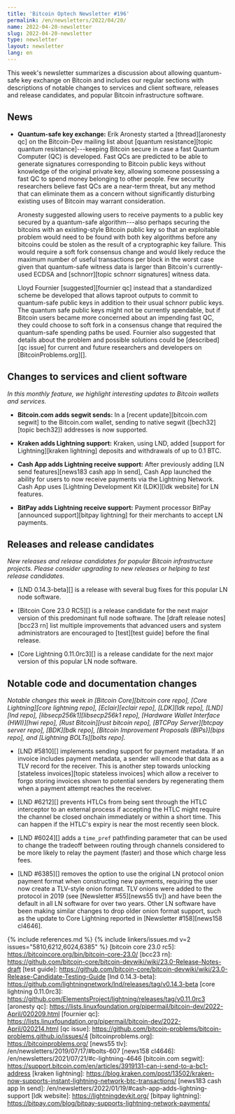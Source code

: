 ```yaml
---
title: 'Bitcoin Optech Newsletter #196'
permalink: /en/newsletters/2022/04/20/
name: 2022-04-20-newsletter
slug: 2022-04-20-newsletter
type: newsletter
layout: newsletter
lang: en
---
```

This week's newsletter summarizes a discussion about allowing
quantum-safe key exchange on Bitcoin and includes our regular sections
with descriptions of notable changes to services and client software,
releases and release candidates, and popular Bitcoin infrastructure
software.

## News

- **Quantum-safe key exchange:** Erik Aronesty started a
  [thread][aronesty qc] on the Bitcoin-Dev mailing list about [quantum
  resistance][topic quantum resistance]---keeping Bitcoin secure in case
  a fast Quantum Computer (QC) is developed.  Fast QCs are predicted to
  be able to generate signatures corresponding to Bitcoin public keys
  without knowledge of the original private key, allowing someone
  possessing a fast QC to spend money belonging to other people.  Few security
  researchers believe fast QCs are a near-term threat, but any method
  that can eliminate them as a concern without significantly disturbing
  existing uses of Bitcoin may warrant consideration.

    Aronesty suggested allowing users to receive payments to a public
    key secured by a quantum-safe algorithm---also perhaps securing the
    bitcoins with an existing-style Bitcoin public key so that an
    exploitable problem would need to be found with both key algorithms
    before any bitcoins could be stolen as the result of a cryptographic
    key failure.  This would require a soft fork consensus change and
    would likely reduce the maximum number of useful transactions per
    block in the worst case given that quantum-safe witness data is
    larger than Bitcoin's currently-used ECDSA and [schnorr][topic
    schnorr signatures] witness data.

    Lloyd Fournier [suggested][fournier qc] instead that a standardized
    scheme be developed that allows taproot outputs to commit to
    quantum-safe public keys in addition to their usual schnorr public
    keys.  The quantum safe public keys might not be currently
    spendable, but if Bitcoin users became more concerned about an
    impending fast QC, they could choose to soft fork in a consensus
    change that required the quantum-safe spending paths be used.
    Fournier also suggested that details about the problem and possible
    solutions could be [described][qc issue] for current and future
    researchers and developers on [BitcoinProblems.org][].

## Changes to services and client software

*In this monthly feature, we highlight interesting updates to Bitcoin
wallets and services.*

- **Bitcoin.com adds segwit sends:**
  In a [recent update][bitcoin.com segwit] to the Bitcoin.com wallet, sending to
  native segwit ([bech32][topic bech32]) addresses is now supported.

- **Kraken adds Lightning support:**
  Kraken, using LND, added [support for Lightning][kraken lightning] deposits
  and withdrawals of up to 0.1 BTC.

- **Cash App adds Lightning receive support:**
  After previously adding [LN send features][news183 cash app ln send], Cash App
  launched the ability for users to now receive payments via the Lightning
  Network. Cash App uses [Lightning Development Kit (LDK)][ldk website] for LN features.

- **BitPay adds Lightning receive support:**
  Payment processor BitPay [announced support][bitpay lightning] for their
  merchants to accept LN payments.

## Releases and release candidates

*New releases and release candidates for popular Bitcoin infrastructure
projects.  Please consider upgrading to new releases or helping to test
release candidates.*

- [LND 0.14.3-beta][] is a release with several bug fixes
  for this popular LN node software.

- [Bitcoin Core 23.0 RC5][] is a release candidate for the next major
  version of this predominant full node software.  The [draft release
  notes][bcc23 rn] list multiple improvements that advanced users and
  system administrators are encouraged to [test][test guide] before the final release.

- [Core Lightning 0.11.0rc3][] is a release candidate for the next major
  version of this popular LN node software.

## Notable code and documentation changes

*Notable changes this week in [Bitcoin Core][bitcoin core repo], [Core
Lightning][core lightning repo], [Eclair][eclair repo], [LDK][ldk repo],
[LND][lnd repo], [libsecp256k1][libsecp256k1 repo], [Hardware Wallet
Interface (HWI)][hwi repo], [Rust Bitcoin][rust bitcoin repo], [BTCPay
Server][btcpay server repo], [BDK][bdk repo], [Bitcoin Improvement
Proposals (BIPs)][bips repo], and [Lightning BOLTs][bolts repo].*

- [LND #5810][] implements sending support for payment metadata. If an
  invoice includes payment metadata, a sender will encode that data as a
  TLV record for the receiver. This is another step towards unlocking
  [stateless invoices][topic stateless invoices] which allow a receiver
  to forgo storing invoices shown to potential senders by
  regenerating them when a payment attempt reaches the receiver.

- [LND #6212][] prevents HTLCs from being sent through the HTLC
  interceptor to an external process if accepting the HTLC might require
  the channel be closed onchain immediately or within a short time.
  This can happen if the HTLC's expiry is near the most recently seen
  block.

- [LND #6024][] adds a `time_pref` pathfinding parameter that can be
  used to change the tradeoff between routing through channels
  considered to be more likely to relay the payment (faster) and those
  which charge less fees.

- [LND #6385][] removes the option to use the original LN protocol onion
  payment format when constructing new payments, requiring the user now
  create a TLV-style onion format.  TLV onions were added to the
  protocol in 2019 (see [Newsletter #55][news55 tlv]) and have been the
  default in all LN software for over two years.  Other LN software have
  been making similar changes to drop older onion format support, such
  as the update to Core Lightning reported in [Newsletter
  #158][news158 cl4646].

{% include references.md %}
{% include linkers/issues.md v=2 issues="5810,6212,6024,6385" %}
[bitcoin core 23.0 rc5]: https://bitcoincore.org/bin/bitcoin-core-23.0/
[bcc23 rn]: https://github.com/bitcoin-core/bitcoin-devwiki/wiki/23.0-Release-Notes-draft
[test guide]: https://github.com/bitcoin-core/bitcoin-devwiki/wiki/23.0-Release-Candidate-Testing-Guide
[lnd 0.14.3-beta]: https://github.com/lightningnetwork/lnd/releases/tag/v0.14.3-beta
[core lightning 0.11.0rc3]: https://github.com/ElementsProject/lightning/releases/tag/v0.11.0rc3
[aronesty qc]: https://lists.linuxfoundation.org/pipermail/bitcoin-dev/2022-April/020209.html
[fournier qc]: https://lists.linuxfoundation.org/pipermail/bitcoin-dev/2022-April/020214.html
[qc issue]: https://github.com/bitcoin-problems/bitcoin-problems.github.io/issues/4
[bitcoinproblems.org]: https://bitcoinproblems.org/
[news55 tlv]: /en/newsletters/2019/07/17/#bolts-607
[news158 cl4646]: /en/newsletters/2021/07/21/#c-lightning-4646
[bitcoin.com segwit]: https://support.bitcoin.com/en/articles/3919131-can-i-send-to-a-bc1-address
[kraken lightning]: https://blog.kraken.com/post/13502/kraken-now-supports-instant-lightning-network-btc-transactions/
[news183 cash app ln send]: /en/newsletters/2022/01/19/#cash-app-adds-lightning-support
[ldk website]: https://lightningdevkit.org/
[bitpay lightning]: https://bitpay.com/blog/bitpay-supports-lightning-network-payments/
